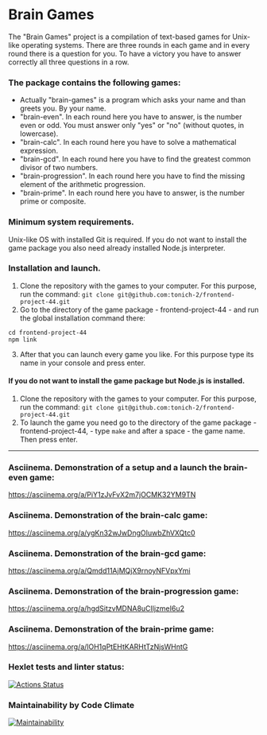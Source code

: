 # Brain Games

The "Brain Games" project is a compilation of text-based games for Unix-like operating systems. There are three rounds in each game and in every round there is a question for you. To have a victory you have to answer correctly all three questions in a row.

### The package contains the following games:
- Actually "brain-games" is a program which asks your name and than greets you. By your name.
- "brain-even". In each round here you have to answer, is the number even or odd. You must answer only "yes" or "no" (without quotes, in lowercase).
- "brain-calc". In each round here you have to solve a mathematical expression.
- "brain-gcd". In each round here you have to find the greatest common divisor of two numbers.
- "brain-progression". In each round here you have to find the missing element of the arithmetic progression.
- "brain-prime". In each round here you have to answer, is the number prime or composite.


### Minimum system requirements.
Unix-like OS with installed Git is required. If you do not want to install the game package you also need already installed Node.js interpreter.


### Installation and launch.
1. Clone the repository with the games to your computer. For this purpose, run the command:
`git clone git@github.com:tonich-2/frontend-project-44.git`
2. Go to the directory of the game package - frontend-project-44 - and run the global installation command there:
```
cd frontend-project-44
npm link
```
3. After that you can launch every game you like. For this purpose type its name in your console and press enter.

#### If you do not want to install the game package but Node.js is installed.
1. Clone the repository with the games to your computer. For this purpose, run the command:
`git clone git@github.com:tonich-2/frontend-project-44.git`
2. To launch the game you need go to the directory of the game package - frontend-project-44, - type `make` and after a space - the game name. Then press enter.

_____________________________

### Asciinema. Demonstration of a setup and a launch the brain-even game:
https://asciinema.org/a/PiY1zJvFvX2m7jOCMK32YM9TN

### Asciinema. Demonstration of the brain-calc game:
https://asciinema.org/a/ygKn32wJwDngOIuwbZhVXQtc0

### Asciinema. Demonstration of the brain-gcd game:
https://asciinema.org/a/Qmdd11AjMQjX9rnoyNFVpxYmi

### Asciinema. Demonstration of the brain-progression game:
https://asciinema.org/a/hgdSitzvMDNA8uCIljzmeI6u2

### Asciinema. Demonstration of the brain-prime game:
https://asciinema.org/a/lOH1qPtEHtKARHtTzNjsWHntG

### Hexlet tests and linter status:
[![Actions Status](https://github.com/tonich-2/frontend-project-44/actions/workflows/hexlet-check.yml/badge.svg)](https://github.com/tonich-2/frontend-project-44/actions)

### Maintainability by Code Climate
[![Maintainability](https://api.codeclimate.com/v1/badges/b7531db6bd131de40af5/maintainability)](https://codeclimate.com/github/tonich-2/frontend-project-44/maintainability)
